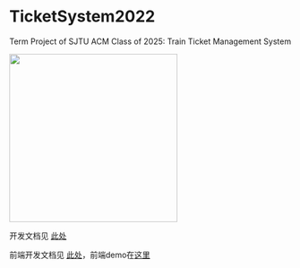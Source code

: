 # TicketSystem2022
Term Project of SJTU ACM Class of 2025: Train Ticket Management System

<img src="https://s3.bmp.ovh/imgs/2022/04/26/40c7cd6fc428b678.png" width=300 />

开发文档见 [此处](https://github.com/Yang-Chincheng/TicketSystem2022/tree/main/docs/design.md)

前端开发文档见 [此处](https://github.com/Yang-Chincheng/TicketSystem2022/blob/main/docs/web_front_end_design.md)，前端demo在[这里](https://github.com/Yang-Chincheng/TicketSystem2022/tree/main/app)

